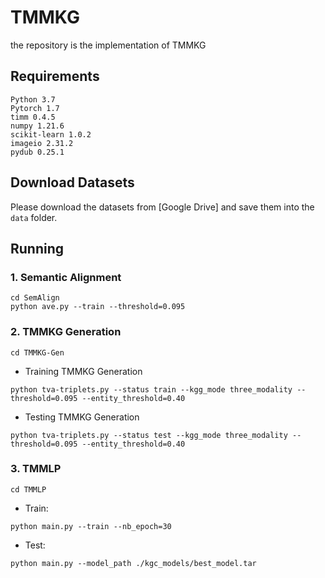 # TMMKG
the repository is the implementation of TMMKG
## Requirements
```
Python 3.7
Pytorch 1.7
timm 0.4.5
numpy 1.21.6
scikit-learn 1.0.2
imageio 2.31.2
pydub 0.25.1
```
## Download Datasets
Please download the datasets from [Google Drive] and save them into the `data` folder.
## Running
### 1. Semantic Alignment
```
cd SemAlign
python ave.py --train --threshold=0.095
```
### 2. TMMKG Generation
```
cd TMMKG-Gen
```
* Training TMMKG Generation
```
python tva-triplets.py --status train --kgg_mode three_modality --threshold=0.095 --entity_threshold=0.40
```
* Testing TMMKG Generation
```
python tva-triplets.py --status test --kgg_mode three_modality --threshold=0.095 --entity_threshold=0.40
```
### 3. TMMLP
```
cd TMMLP
```
* Train:
```
python main.py --train --nb_epoch=30
```
* Test:
```
python main.py --model_path ./kgc_models/best_model.tar
```
